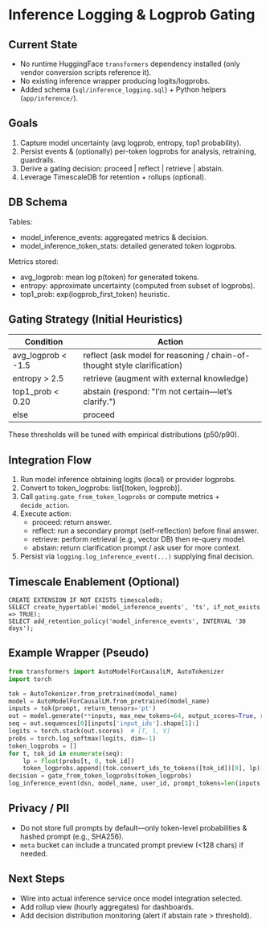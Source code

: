 # Inference Logging & Logprob Gating

## Current State
- No runtime HuggingFace `transformers` dependency installed (only vendor conversion scripts reference it).
- No existing inference wrapper producing logits/logprobs.
- Added schema (`sql/inference_logging.sql`) + Python helpers (`app/inference/`).

## Goals
1. Capture model uncertainty (avg logprob, entropy, top1 probability).
2. Persist events & (optionally) per-token logprobs for analysis, retraining, guardrails.
3. Derive a gating decision: proceed | reflect | retrieve | abstain.
4. Leverage TimescaleDB for retention + rollups (optional).

## DB Schema
Tables:
- model_inference_events: aggregated metrics & decision.
- model_inference_token_stats: detailed generated token logprobs.

Metrics stored:
- avg_logprob: mean log p(token) for generated tokens.
- entropy: approximate uncertainty (computed from subset of logprobs).
- top1_prob: exp(logprob_first_token) heuristic.

## Gating Strategy (Initial Heuristics)
| Condition | Action |
|-----------|--------|
| avg_logprob < -1.5 | reflect (ask model for reasoning / chain-of-thought style clarification) |
| entropy > 2.5 | retrieve (augment with external knowledge) |
| top1_prob < 0.20 | abstain (respond: "I’m not certain—let’s clarify.") |
| else | proceed |

These thresholds will be tuned with empirical distributions (p50/p90).

## Integration Flow
1. Run model inference obtaining logits (local) or provider logprobs.
2. Convert to token_logprobs: list[(token, logprob)].
3. Call `gating.gate_from_token_logprobs` or compute metrics + `decide_action`.
4. Execute action:
   - proceed: return answer.
   - reflect: run a secondary prompt (self-reflection) before final answer.
   - retrieve: perform retrieval (e.g., vector DB) then re-query model.
   - abstain: return clarification prompt / ask user for more context.
5. Persist via `logging.log_inference_event(...)` supplying final decision.

## Timescale Enablement (Optional)
```
CREATE EXTENSION IF NOT EXISTS timescaledb;
SELECT create_hypertable('model_inference_events', 'ts', if_not_exists => TRUE);
SELECT add_retention_policy('model_inference_events', INTERVAL '30 days');
```

## Example Wrapper (Pseudo)
```python
from transformers import AutoModelForCausalLM, AutoTokenizer
import torch

tok = AutoTokenizer.from_pretrained(model_name)
model = AutoModelForCausalLM.from_pretrained(model_name)
inputs = tok(prompt, return_tensors='pt')
out = model.generate(**inputs, max_new_tokens=64, output_scores=True, return_dict_in_generate=True)
seq = out.sequences[0][inputs['input_ids'].shape[1]:]
logits = torch.stack(out.scores)  # [T, 1, V]
probs = torch.log_softmax(logits, dim=-1)
token_logprobs = []
for t, tok_id in enumerate(seq):
    lp = float(probs[t, 0, tok_id])
    token_logprobs.append((tok.convert_ids_to_tokens([tok_id])[0], lp))
decision = gate_from_token_logprobs(token_logprobs)
log_inference_event(dsn, model_name, user_id, prompt_tokens=len(inputs['input_ids'][0]), completion_tokens=len(seq), latency_ms=lat, token_logprobs=token_logprobs, decision=decision, meta={"prompt_hash": "..."})
```

## Privacy / PII
- Do not store full prompts by default—only token-level probabilities & hashed prompt (e.g., SHA256).
- `meta` bucket can include a truncated prompt preview (<128 chars) if needed.

## Next Steps
- Wire into actual inference service once model integration selected.
- Add rollup view (hourly aggregates) for dashboards.
- Add decision distribution monitoring (alert if abstain rate > threshold).
